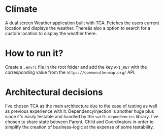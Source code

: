 # Climate

A dual screen Weather application built with TCA.
Fetches the users current location and displays the weather. Thereäs also a option to search for a custom location to display the weather there.

# How to run it?

Create a `.envrc` file in the root folder and add the key `API_KEY` with the corresponding value from the `https://openweathermap.org/` API.

# Architectural decisions
I've chosen TCA as the main architecture due to the ease of testing as well as previous experience with it.
Dependencyinjection is another huge plus since it's easily testable and handled by the `swift-dependencies` library.
I've chosen to share state between Parent, Child and Coordinators in order to simplify the creation of business-logic at the expense of some testability.
